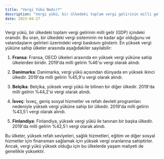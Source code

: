 ```yaml
---
title: "Vergi Yükü Nedir?"
description: "Vergi yükü, bir ülkedeki toplam vergi gelirinin milli gelir (GDP) içindeki oranıdır."
date: 2023-04-27
---
```


Vergi yükü, bir ülkedeki toplam vergi gelirinin milli gelir (GDP) içindeki oranıdır. Bu oran, bir ülkedeki vergi
sisteminin ne kadar ağır olduğunu ve vatandaşların gelirleri üzerindeki vergi baskısını gösterir. En yüksek vergi yüküne
sahip ülkeler arasında aşağıdakiler sayılabilir:

1. **Fransa**: Fransa, OECD ülkeleri arasında en yüksek vergi yüküne sahip ülkelerden biridir. 2019'da milli gelirin
   %46'sı vergi olarak alındı.

2. **Danimarka**: Danimarka, vergi yükü açısından dünyada en yüksek ikinci ülkedir. 2019'da milli gelirin %45,9'u vergi
   olarak alındı.

3. **Belçika**: Belçika, yüksek vergi yükü ile bilinen bir diğer ülkedir. 2019'da milli gelirin %44,2'si vergi olarak
   alındı.

4. **İsveç**: İsveç, geniş sosyal hizmetler ve refah devleti programları nedeniyle yüksek vergi yüküne sahip bir
   ülkedir. 2019'da milli gelirin %43,5'i vergi olarak alındı.

5. **Finlandiya**: Finlandiya, yüksek vergi yükü ile tanınan bir başka ülkedir. 2019'da milli gelirin %42,5'i vergi
   olarak alındı.

Bu ülkeler, yüksek refah seviyeleri, sağlık hizmetleri, eğitim ve diğer sosyal hizmetler için finansman sağlamak için
yüksek vergi oranlarına sahiptirler. Ancak, vergi yükü yüksek olduğu için bu ülkelerde yaşam maliyeti de genellikle
yüksektir.
